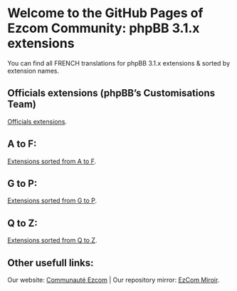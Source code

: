 # Welcome to the GitHub Pages of Ezcom Community: phpBB 3.1.x extensions
You can find all FRENCH translations for phpBB 3.1.x extensions & sorted by extension names.

## Officials extensions (phpBB’s Customisations Team)
<a href="https://github.com/Communaute-EzCom/phpbb-3.1.x-extensions/tree/master/%23%20Officielles">Officials extensions</a>.
## A to F:
<a href="https://github.com/Communaute-EzCom/phpbb-3.1.x-extensions/tree/master/A-F">Extensions sorted from A to F</a>.
## G to P:
<a href="https://github.com/Communaute-EzCom/phpbb-3.1.x-extensions/tree/master/G-P">Extensions sorted from G to P</a>.
## Q to Z:
<a href="https://github.com/Communaute-EzCom/phpbb-3.1.x-extensions/tree/master/Q-Z">Extensions sorted from Q to Z</a>.

## Other usefull links:
Our website: <a href="http://www.ezcom-fr.com">Communauté Ezcom</a> | Our repository mirror: <a href="http://ezcom.free.fr/?dir=phpBB/3.2.x/Extensions">EzCom Miroir</a>.
